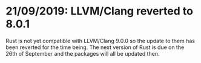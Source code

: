 # 21/09/2019: LLVM/Clang reverted to 8.0.1

Rust is not yet compatible with LLVM/Clang 9.0.0 so the update to them
has been reverted for the time being. The next version of Rust is due on
the 26th of September and the packages will all be updated then.
